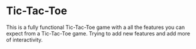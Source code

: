# Tic-Tac-Toe
This is a fully functional Tic-Tac-Toe game with a all the features you can expect from a Tic-Tac-Toe game. Trying to add new features and add more of interactivity.

